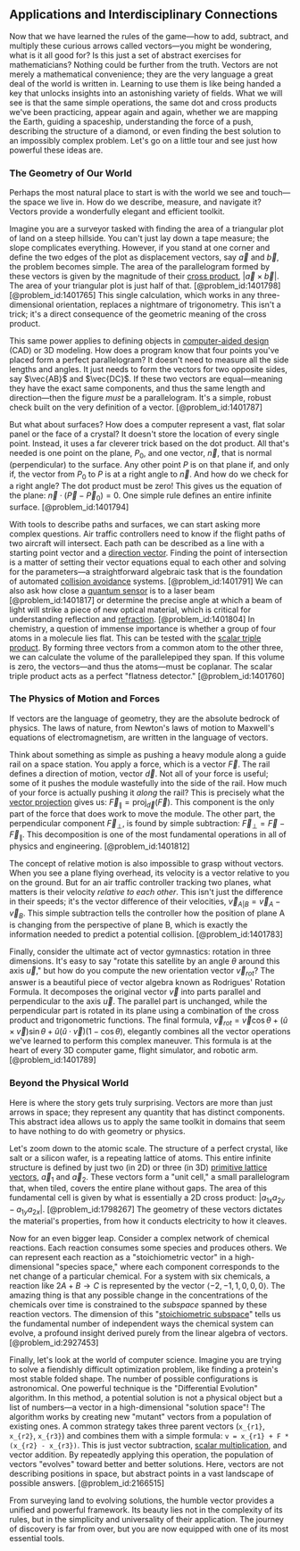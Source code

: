 ## Applications and Interdisciplinary Connections

Now that we have learned the rules of the game—how to add, subtract, and multiply these curious arrows called vectors—you might be wondering, what is it all good for? Is this just a set of abstract exercises for mathematicians? Nothing could be further from the truth. Vectors are not merely a mathematical convenience; they are the very language a great deal of the world is written in. Learning to use them is like being handed a key that unlocks insights into an astonishing variety of fields. What we will see is that the same simple operations, the same dot and cross products we've been practicing, appear again and again, whether we are mapping the Earth, guiding a spaceship, understanding the force of a push, describing the structure of a diamond, or even finding the best solution to an impossibly complex problem. Let's go on a little tour and see just how powerful these ideas are.

### The Geometry of Our World

Perhaps the most natural place to start is with the world we see and touch—the space we live in. How do we describe, measure, and navigate it? Vectors provide a wonderfully elegant and efficient toolkit.

Imagine you are a surveyor tasked with finding the area of a triangular plot of land on a steep hillside. You can't just lay down a tape measure; the slope complicates everything. However, if you stand at one corner and define the two edges of the plot as displacement vectors, say $\vec{a}$ and $\vec{b}$, the problem becomes simple. The area of the parallelogram formed by these vectors is given by the magnitude of their [cross product](@article_id:156255), $|\vec{a} \times \vec{b}|$. The area of your triangular plot is just half of that. [@problem_id:1401798] [@problem_id:1401765] This single calculation, which works in any three-dimensional orientation, replaces a nightmare of trigonometry. This isn't a trick; it's a direct consequence of the geometric meaning of the cross product.

This same power applies to defining objects in [computer-aided design](@article_id:157072) (CAD) or 3D modeling. How does a program know that four points you've placed form a perfect parallelogram? It doesn't need to measure all the side lengths and angles. It just needs to form the vectors for two opposite sides, say $\vec{AB}$ and $\vec{DC}$. If these two vectors are equal—meaning they have the exact same components, and thus the same length and direction—then the figure *must* be a parallelogram. It's a simple, robust check built on the very definition of a vector. [@problem_id:1401787]

But what about surfaces? How does a computer represent a vast, flat solar panel or the face of a crystal? It doesn't store the location of every single point. Instead, it uses a far cleverer trick based on the dot product. All that's needed is one point on the plane, $P_0$, and one vector, $\vec{n}$, that is normal (perpendicular) to the surface. Any other point $P$ is on that plane if, and only if, the vector from $P_0$ to $P$ is at a right angle to $\vec{n}$. And how do we check for a right angle? The dot product must be zero! This gives us the equation of the plane: $\vec{n} \cdot (\vec{P} - \vec{P}_0) = 0$. One simple rule defines an entire infinite surface. [@problem_id:1401794]

With tools to describe paths and surfaces, we can start asking more complex questions. Air traffic controllers need to know if the flight paths of two aircraft will intersect. Each path can be described as a line with a starting point vector and a [direction vector](@article_id:169068). Finding the point of intersection is a matter of setting their vector equations equal to each other and solving for the parameters—a straightforward algebraic task that is the foundation of automated [collision avoidance](@article_id:162948) systems. [@problem_id:1401791] We can also ask how close a [quantum sensor](@article_id:184418) is to a laser beam [@problem_id:1401817] or determine the precise angle at which a beam of light will strike a piece of new optical material, which is critical for understanding reflection and [refraction](@article_id:162934). [@problem_id:1401804] In chemistry, a question of immense importance is whether a group of four atoms in a molecule lies flat. This can be tested with the [scalar triple product](@article_id:152503). By forming three vectors from a common atom to the other three, we can calculate the volume of the parallelepiped they span. If this volume is zero, the vectors—and thus the atoms—must be coplanar. The scalar triple product acts as a perfect "flatness detector." [@problem_id:1401760]

### The Physics of Motion and Forces

If vectors are the language of geometry, they are the absolute bedrock of physics. The laws of nature, from Newton's laws of motion to Maxwell's equations of electromagnetism, are written in the language of vectors.

Think about something as simple as pushing a heavy module along a guide rail on a space station. You apply a force, which is a vector $\vec{F}$. The rail defines a direction of motion, vector $\vec{d}$. Not all of your force is useful; some of it pushes the module wastefully into the side of the rail. How much of your force is actually pushing it *along* the rail? This is precisely what the [vector projection](@article_id:146552) gives us: $\vec{F}_{\parallel} = \text{proj}_{\vec{d}}(\vec{F})$. This component is the only part of the force that does work to move the module. The other part, the perpendicular component $\vec{F}_{\perp}$, is found by simple subtraction: $\vec{F}_{\perp} = \vec{F} - \vec{F}_{\parallel}$. This decomposition is one of the most fundamental operations in all of physics and engineering. [@problem_id:1401812]

The concept of relative motion is also impossible to grasp without vectors. When you see a plane flying overhead, its velocity is a vector relative to you on the ground. But for an air traffic controller tracking two planes, what matters is their velocity *relative to each other*. This isn't just the difference in their speeds; it's the vector difference of their velocities, $\vec{v}_{A|B} = \vec{v}_A - \vec{v}_B$. This simple subtraction tells the controller how the position of plane A is changing from the perspective of plane B, which is exactly the information needed to predict a potential collision. [@problem_id:1401783]

Finally, consider the ultimate act of vector gymnastics: rotation in three dimensions. It's easy to say "rotate this satellite by an angle $\theta$ around this axis $\vec{u}$," but how do you compute the new orientation vector $\vec{v}_{rot}$? The answer is a beautiful piece of vector algebra known as Rodrigues' Rotation Formula. It decomposes the original vector $\vec{v}$ into parts parallel and perpendicular to the axis $\vec{u}$. The parallel part is unchanged, while the perpendicular part is rotated in its plane using a combination of the cross product and trigonometric functions. The final formula, $\vec{v}_{rot} = \vec{v}\cos\theta + (\hat{u} \times \vec{v})\sin\theta + \hat{u}(\hat{u} \cdot \vec{v})(1 - \cos\theta)$, elegantly combines all the vector operations we've learned to perform this complex maneuver. This formula is at the heart of every 3D computer game, flight simulator, and robotic arm. [@problem_id:1401789]

### Beyond the Physical World

Here is where the story gets truly surprising. Vectors are more than just arrows in space; they represent any quantity that has distinct components. This abstract idea allows us to apply the same toolkit in domains that seem to have nothing to do with geometry or physics.

Let's zoom down to the atomic scale. The structure of a perfect crystal, like salt or a silicon wafer, is a repeating lattice of atoms. This entire infinite structure is defined by just two (in 2D) or three (in 3D) [primitive lattice vectors](@article_id:270152), $\vec{a}_1$ and $\vec{a}_2$. These vectors form a "unit cell," a small parallelogram that, when tiled, covers the entire plane without gaps. The area of this fundamental cell is given by what is essentially a 2D cross product: $|a_{1x}a_{2y} - a_{1y}a_{2x}|$. [@problem_id:1798267] The geometry of these vectors dictates the material's properties, from how it conducts electricity to how it cleaves.

Now for an even bigger leap. Consider a complex network of chemical reactions. Each reaction consumes some species and produces others. We can represent each reaction as a "stoichiometric vector" in a high-dimensional "species space," where each component corresponds to the net change of a particular chemical. For a system with six chemicals, a reaction like $2A + B \rightarrow C$ is represented by the vector $\langle -2, -1, 1, 0, 0, 0 \rangle$. The amazing thing is that any possible change in the concentrations of the chemicals over time is constrained to the *subspace* spanned by these reaction vectors. The dimension of this "[stoichiometric subspace](@article_id:200170)" tells us the fundamental number of independent ways the chemical system can evolve, a profound insight derived purely from the linear algebra of vectors. [@problem_id:2927453]

Finally, let's look at the world of computer science. Imagine you are trying to solve a fiendishly difficult optimization problem, like finding a protein's most stable folded shape. The number of possible configurations is astronomical. One powerful technique is the "Differential Evolution" algorithm. In this method, a potential solution is not a physical object but a list of numbers—a vector in a high-dimensional "solution space"! The algorithm works by creating new "mutant" vectors from a population of existing ones. A common strategy takes three parent vectors (`x_{r1}`, `x_{r2}`, `x_{r3}`) and combines them with a simple formula: `v = x_{r1} + F * (x_{r2} - x_{r3})`. This is just vector subtraction, [scalar multiplication](@article_id:155477), and vector addition. By repeatedly applying this operation, the population of vectors "evolves" toward better and better solutions. Here, vectors are not describing positions in space, but abstract points in a vast landscape of possible answers. [@problem_id:2166515]

From surveying land to evolving solutions, the humble vector provides a unified and powerful framework. Its beauty lies not in the complexity of its rules, but in the simplicity and universality of their application. The journey of discovery is far from over, but you are now equipped with one of its most essential tools.